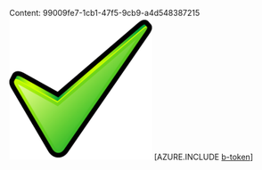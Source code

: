 Content: 99009fe7-1cb1-47f5-9cb9-a4d548387215![image](7e0da731-c0ed-4214-8def-e69554860acc.png)
[AZURE.INCLUDE [b-token](b1e953ef-349a-459b-8d11-9ad5abffc637.md)]
